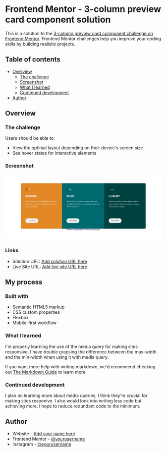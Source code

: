 # Frontend Mentor - 3-column preview card component solution

This is a solution to the [3-column preview card component challenge on Frontend Mentor](https://www.frontendmentor.io/challenges/3column-preview-card-component-pH92eAR2-). Frontend Mentor challenges help you improve your coding skills by building realistic projects. 

## Table of contents

- [Overview](#overview)
  - [The challenge](#the-challenge)
  - [Screenshot](#screenshot)
  - [What I learned](#what-i-learned)
  - [Continued development](#continued-development)
- [Author](#author)


## Overview

### The challenge

Users should be able to:

- View the optimal layout depending on their device's screen size
- See hover states for interactive elements

### Screenshot

![](./Screenshot.jpeg)

### Links

- Solution URL: [Add solution URL here](https://your-solution-url.com)
- Live Site URL: [Add live site URL here](https://your-live-site-url.com)

## My process

### Built with

- Semantic HTML5 markup
- CSS custom properties
- Flexbox
- Mobile-first workflow

### What I learned

I'm properly learning the use of the media query for making sites responsive. I have trouble grapsing the difference between the max-width and the min-width when using it with media query.


If you want more help with writing markdown, we'd recommend checking out [The Markdown Guide](https://www.markdownguide.org/) to learn more.


### Continued development

I plan on learning more about media queries, I think they're crucial for making sites responive. I also would look into writing less code but achieving more, I hope to reduce redundant code to the minimum.

## Author

- Website - [Add your name here](https://www.your-site.com)
- Frontend Mentor - [@yourusername](https://www.frontendmentor.io/profile/yourusername)
- Instagram - [@yourusername](https://www.twitter.com/yourusername)


